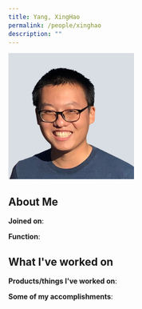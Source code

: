 ```yaml
---
title: Yang, XingHao
permalink: /people/xinghao
description: ""
---
```


<img src="/images/headshots/xinghao.jpg" title="Yang, XingHao" alt="Yang, XingHao" style="width:50%;margin-left:0">

## About Me

**Joined on**: 

**Function**: 

## What I've worked on

**Products/things I've worked on**:


**Some of my accomplishments**:

